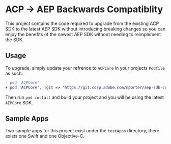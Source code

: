 # ACP -> AEP Backwards Compatiblity

This project contains the code required to upgrade from the existing ACP SDK to the latest AEP SDK without introducing breaking changes so you can enjoy the benefits of the newest AEP SDK without needing to reimplement the SDK.

## Usage
To upgrade, simply update your refrence to `ACPCore` in your projects `Podfile` as such:
```diff
- pod 'ACPCore'
+ pod 'ACPCore', :git => 'https://git.corp.adobe.com/nporter/aep-sdk-compatibility-ios.git', :branch => 'main'
```

Then run `pod install` and build your project and you will be using the latest `AEPCore` SDK.

## Sample Apps
Two sample apps for this project exist under the `testApps` directory, there exists one Swift and one Objective-C. 
